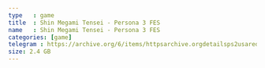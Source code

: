 ```yaml
---
type   : game
title  : Shin Megami Tensei - Persona 3 FES
name   : Shin Megami Tensei - Persona 3 FES
categories: [game]
telegram : https://archive.org/6/items/httpsarchive.orgdetailsps2usaredump3/Shin%20Megami%20Tensei%20-%20Persona%203%20FES.7z
size: 2.4 GB
---
```




